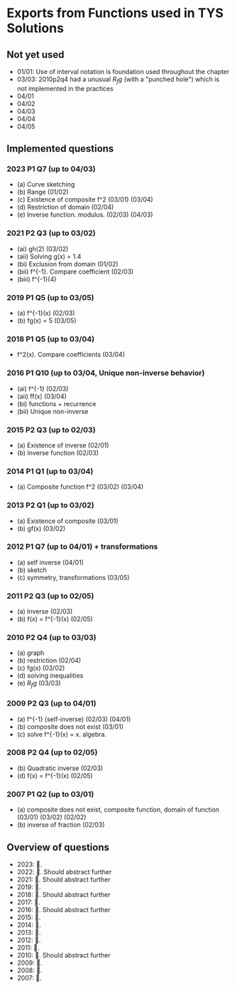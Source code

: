 # Exports from Functions used in TYS Solutions

## Not yet used

- 01/01: Use of interval notation is foundation used throughout the chapter
- 03/03: 2010p2q4 had a unusual $R_fg$ (with a "punched hole") which is not
  implemented in the practices
- 04/01
- 04/02
- 04/03
- 04/04
- 04/05

## Implemented questions

### 2023 P1 Q7 (up to 04/03)

- (a) Curve sketching
- (b) Range (01/02)
- (c) Existence of composite f^2 (03/01) (03/04)
- (d) Restriction of domain (02/04)
- (e) Inverse function. modulus. (02/03) (04/03)

### 2021 P2 Q3 (up to 03/02)

- (ai) gh(2) (03/02)
- (aii) Solving g(x) = 1.4
- (bi) Exclusion from domain (01/02)
- (bii) f^{-1}. Compare coefficient (02/03)
- (biii) f^{-1}(4)

### 2019 P1 Q5 (up to 03/05)

- (a) f^{-1}(x) (02/03)
- (b) fg(x) = 5 (03/05)

### 2018 P1 Q5 (up to 03/04)

- f^2(x). Compare coefficients (03/04)

### 2016 P1 Q10 (up to 03/04, Unique non-inverse behavior)

- (ai) f^{-1} (02/03)
- (aii) ff(x) (03/04)
- (bi) functions + recurrence
- (bii) Unique non-inverse

### 2015 P2 Q3 (up to 02/03)

- (a) Existence of inverse (02/01)
- (b) Inverse function (02/03)

### 2014 P1 Q1 (up to 03/04)

- (a) Composite function f^2 (03/02) (03/04)

### 2013 P2 Q1 (up to 03/02)

- (a) Existence of composite (03/01)
- (b) gf(x) (03/02)

### 2012 P1 Q7 (up to 04/01) + transformations

- (a) self inverse (04/01)
- (b) sketch
- (c) symmetry, transformations (03/05)

### 2011 P2 Q3 (up to 02/05)

- (a) Inverse (02/03)
- (b) f(x) = f^{-1}(x) (02/05)

### 2010 P2 Q4 (up to 03/03)

- (a) graph
- (b) restriction (02/04)
- (c) fg(x) (03/02)
- (d) solving inequalities
- (e) $R_fg$ (03/03)

### 2009 P2 Q3 (up to 04/01)

- (a) f^{-1} (self-inverse) (02/03) (04/01)
- (b) composite does not exist (03/01)
- (c) solve f^{-1}(x) = x. algebra.

### 2008 P2 Q4 (up to 02/05)

- (b) Quadratic inverse (02/03)
- (d) f(x) = f^{-1}(x) (02/05)

### 2007 P1 Q2 (up to 03/01)

- (a) composite does not exist, composite function, domain of function (03/01)
  (03/02) (02/02)
- (b) inverse of fraction (02/03)

## Overview of questions

- 2023: 🎉.
- 2022: 🎉. Should abstract further
- 2021: 🎉. Should abstract further
- 2019: 🎉.
- 2018: 🎉. Should abstract further
- 2017: 🎉.
- 2016: 🎉. Should abstract further
- 2015: 🎉.
- 2014: 🎉.
- 2013: 🎉.
- 2012: 🎉.
- 2011: 🎉.
- 2010: 🎉. Should abstract further
- 2009: 🎉.
- 2008: 🎉.
- 2007: 🎉.
